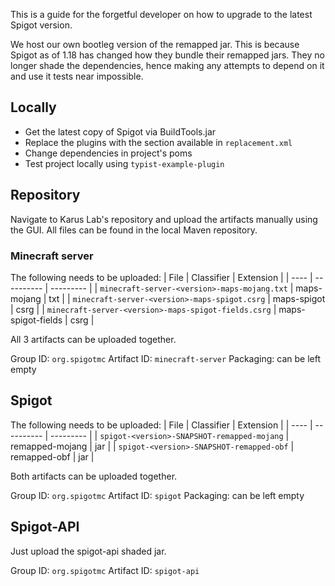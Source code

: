 This is a guide for the forgetful developer on how to upgrade to the latest Spigot version.

We host our own bootleg version of the remapped jar. This is because Spigot as of 1.18
has changed how they bundle their remapped jars. They no longer shade the dependencies,
hence making any attempts to depend on it and use it tests near impossible.

## Locally

* Get the latest copy of Spigot via BuildTools.jar
* Replace the plugins with the section available in `replacement.xml`
* Change dependencies in project's poms
* Test project locally using `typist-example-plugin`

## Repository

Navigate to Karus Lab's repository and upload the artifacts manually using the GUI.
All files can be found in the local Maven repository.

### Minecraft server

The following needs to be uploaded:
| File | Classifier | Extension |
| ---- | ---------- | --------- |
| `minecraft-server-<version>-maps-mojang.txt` | maps-mojang | txt |
| `minecraft-server-<version>-maps-spigot.csrg` | maps-spigot | csrg |
| `minecraft-server-<version>-maps-spigot-fields.csrg` | maps-spigot-fields | csrg |

All 3 artifacts can be uploaded together.

Group ID: `org.spigotmc`
Artifact ID: `minecraft-server`
Packaging: can be left empty

## Spigot

The following needs to be uploaded:
| File | Classifier | Extension |
| ---- | ---------- | --------- |
| `spigot-<version>-SNAPSHOT-remapped-mojang` | remapped-mojang | jar |
| `spigot-<version>-SNAPSHOT-remapped-obf` | remapped-obf | jar |

Both artifacts can be uploaded together.

Group ID: `org.spigotmc`
Artifact ID: `spigot`
Packaging: can be left empty

## Spigot-API

Just upload the spigot-api shaded jar.

Group ID: `org.spigotmc`
Artifact ID: `spigot-api`